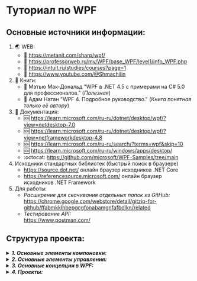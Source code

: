 # Туториал по WPF
## Основные источники информации:
1. :earth_asia: WEB:
   + :speech_balloon: https://metanit.com/sharp/wpf/
   + :speech_balloon: https://professorweb.ru/my/WPF/base_WPF/level1/info_WPF.php
   + :speech_balloon: https://intuit.ru/studies/courses?page=1
   + :speech_balloon: https://www.youtube.com/@Shmachilin
2. :notebook: Книги:
   + :blue_book: Мэтью Мак-Дональд "WPF в .NET 4.5 с примерами на C# 5.0 для профессионалов." (*Полезная*)
   + :blue_book: Адам Натан "WPF 4. Подробное руководство." (*Книга понятная только её автору*)
3. :page_with_curl: Документация:
   + :sos: https://learn.microsoft.com/ru-ru/dotnet/desktop/wpf/?view=netdesktop-7.0
   + :sos: https://learn.microsoft.com/ru-ru/dotnet/desktop/wpf/?view=netframeworkdesktop-4.8
   + :sos: https://learn.microsoft.com/ru-ru/search/?terms=wpf&skip=10
   + :sos: https://learn.microsoft.com/ru-ru/windows/apps/desktop/
   + :octocat: https://github.com/microsoft/WPF-Samples/tree/main
4. Исходники стандартных библиотек (быстрый поиск в браузере)
   + https://source.dot.net/ онлайн браузер исходников .NET Core
   + https://referencesource.microsoft.com/ онлайн браузер исходников .NET Framework
5. Для работы:
   + _Расширение для скачивания отдельных папок из GitHub:_ <br>
     https://chrome.google.com/webstore/detail/gitzip-for-github/ffabmkklhbepgcgfonabamgnfafbdlkn/related
   + _Тестирование API:_ <br>
     https://www.postman.com/

## Структура проекта:
<details>
   <summary><b><i>1. Основные элементы компоновки:</i></b></summary>
   
   * *[01_Canvas](01_Элементы_компоновки/01_Canvas/Description.md)*
   * *[02_StackPanel](01_Элементы_компоновки/02_StackPanel/Description.md)*
   * *[03_WrapPanel](01_Элементы_компоновки/03_WrapPanel/Description.md)* 
   * *[04_DockPanel](01_Элементы_компоновки/04_DockPanel/Description.md)* 
   * *[05_Grid](01_Элементы_компоновки/05_Grid/Description.md)* 
   * *[06_GridSplitter](01_Элементы_компоновки/06_GridSplitter/Description.md)* 
</details>
<details>
   <summary><b><i>2. Основные элементы управления:</i></b></summary>
   
   * *[01_Button](02_Элементы_управления/01_Button/Description.md)*
   * *[02_CheckBox/RadioButton](02_Элементы_управления/02_CheckBox_and_RadioButton/Description.md)*
   * *[03_ToolTip/Popup](02_Элементы_управления/03_ToolTip_and_Popup/Description.md)*
   * *[04_GroupBox/Expander](02_Элементы_управления/04_GroupBox_and_Expander/Description.md)*
   * *[05_ScrollViewer](02_Элементы_управления/05_ScrollViewer/Description.md)*
   * *[06_TextElements](02_Элементы_управления/06_TextElements/Description.md)*
   * *[07_ListBox](02_Элементы_управления/07_ListBox/Description.md)*
   * *[08_ComboBox](02_Элементы_управления/08_ComboBox/Description.md)*
   * *[09_ListView](02_Элементы_управления/09_ListView/Description.md)*
   * *[10_DataGrid](02_Элементы_управления/10_DataGrid/Description.md)*
</details>
<details>
   <summary><b><i>3. Основные концепции в WPF:</i></b></summary>
   
   * *[Ресурсы](03_Основные_концепции_WPF/01_Resources/Description.md)*
   * *[Стили](03_Основные_концепции_WPF/02_Styles/Description.md)*
   * *[Триггеры](03_Основные_концепции_WPF/03_Triggers/Description.md)*
   * *[Привязка данных](03_Основные_концепции_WPF/04_Binding/Description.md)*
   * *[Свойства зависимостей](03_Основные_концепции_WPF/05_DependencyProperty/Description.md)*
   * *[Маршрутизируемые события](03_Основные_концепции_WPF/06_Events/Description.md)*
   * *[Команды](03_Основные_концепции_WPF/07_Commands/Description.md)*
   * *[Шаблоны элементов управления](03_Основные_концепции_WPF/08_Templates/Description.md)*
   * *[Логическое и визуальное дерево](03_Основные_концепции_WPF/09_LVTrees/Description.md)*
   * *[Шаблоны данных](03_Основные_концепции_WPF/10_DataTemplate/Description.md)*
   * *[Коллекции данных - ObservableCollection](03_Основные_концепции_WPF/11_ObservableCollection/Description.md)*
   * *[Уведомления об изменениях свойств - INotifyPropertyChanged](03_Основные_концепции_WPF/12_INotifyPropertyChanged/Description.md)*
</details>
<details>
   <summary><b><i>4. Проекты:</i></b></summary>

   * *[Проект №1](Projects_Examples/Проект_1/) - по серии уроков (Павла Шмачилина WPF+MVVM) https://www.youtube.com/@Shmachilin* --> <br>
   _Статистика по COVID из института хопкинса, с визуализацией на график и карты._ <br>
   * *[Проект №2](Projects_Examples/Проект_2/) - по серии уроков (Павла Шмачилина WPF+MVVM) https://www.youtube.com/@Shmachilin* --> <br>
     _Асинхронные операции, TPL, в контенксте WPF, на примере реализации шифратора файлов_
   * *[Проект №3](Projects_Examples/Проект_3/) - по серии уроков (Павла Шмачилина WPF+MVVM) https://www.youtube.com/@Shmachilin* --> <br>
     _Работа с EntityFramework и БД в контексте WPF_
   * *[Проект №4](Projects_Examples/Проект_4/) - "Курс по разработке на C# WPF" https://stepik.org/course/108281/promo* --> <br>
     _Разработка менеджера задач на WPF и ASP.NET Core (Если терпение железное)_
   * *[Проект №5](Projects_Examples/Проект_5/) - Работа с EF в контексте WPF и MVVM https://www.youtube.com/@RuslanShishmarev* --> <br>
     _Работа с БД в контексте WPF (😷)_
   * *[Проект №6](Projects_Examples/Проект_6/) - По серии уроков "WPF MVVM Tutorial" https://www.youtube.com/@SingletonSean/playlists* --> <br>
     _Бронирование номеров отеля WPF / MVVM_
   
</details>


